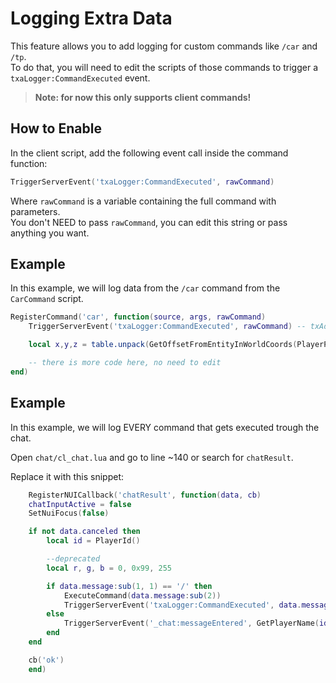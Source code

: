 # Logging Extra Data

This feature allows you to add logging for custom commands like `/car` and `/tp`.  
To do that, you will need to edit the scripts of those commands to trigger a `txaLogger:CommandExecuted` event.
> **Note: for now this only supports client commands!**

## How to Enable

In the client script, add the following event call inside the command function:

```lua
TriggerServerEvent('txaLogger:CommandExecuted', rawCommand)
```

Where `rawCommand` is a variable containing the full command with parameters.  
You don't NEED to pass `rawCommand`, you can edit this string or pass anything you want.

## Example

In this example, we will log data from the `/car` command from the `CarCommand` script.

```lua
RegisterCommand('car', function(source, args, rawCommand)
    TriggerServerEvent('txaLogger:CommandExecuted', rawCommand) -- txAdmin logging Callback

    local x,y,z = table.unpack(GetOffsetFromEntityInWorldCoords(PlayerPedId(), 0.0, 8.0, 0.5))

    -- there is more code here, no need to edit
end)
```

## Example

In this example, we will log EVERY command that gets executed trough the chat.

Open `chat/cl_chat.lua` and go to line ~140 or search for `chatResult`.

Replace it with this snippet:

```lua
    RegisterNUICallback('chatResult', function(data, cb)
    chatInputActive = false
    SetNuiFocus(false)

    if not data.canceled then
        local id = PlayerId()

        --deprecated
        local r, g, b = 0, 0x99, 255

        if data.message:sub(1, 1) == '/' then
            ExecuteCommand(data.message:sub(2))
            TriggerServerEvent('txaLogger:CommandExecuted', data.message:gsub("%/", ""))
        else
            TriggerServerEvent('_chat:messageEntered', GetPlayerName(id), { r, g, b }, data.message, data.mode)
        end
    end

    cb('ok')
    end)
```
